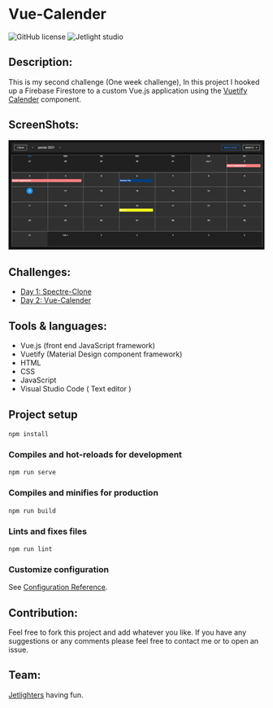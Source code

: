 # Vue-Calender

![GitHub license](https://img.shields.io/github/license/Mohammed-Benotmane/Tower-Defense-Game.svg)
![Jetlight studio](https://img.shields.io/badge/Made%20by-Jetlight%20studio-blue.svg?color=082544)

## Description:
This is my second challenge (One week challenge), In this project I hooked up a Firebase Firestore to a custom Vue.js application using the [Vuetify Calender](https://vuetifyjs.com/en/components/calendars/) component.

## ScreenShots:

<img src="screenshots/1.png" />

## Challenges:
* [Day 1: Spectre-Clone](https://github.com/Abir-Bouhriz/Spectre-Clone)
* [Day 2: Vue-Calender](https://github.com/Abir-Bouhriz/Vue-Calender)

## Tools & languages:
* Vue.js (front end JavaScript framework)
* Vuetify (Material Design component framework)
* HTML
* CSS
* JavaScript
* Visual Studio Code ( Text editor )

## Project setup
```
npm install
```

### Compiles and hot-reloads for development
```
npm run serve
```

### Compiles and minifies for production
```
npm run build
```

### Lints and fixes files
```
npm run lint
```

### Customize configuration
See [Configuration Reference](https://cli.vuejs.org/config/).

## Contribution:
Feel free to fork this project and add whatever you like. If you have any suggestions or any comments please feel free to contact me or to open an issue.

## Team:
[Jetlighters](https://github.com/JetLightStudio) having fun.

